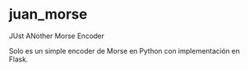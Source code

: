 # juan_morse
JUst ANother Morse Encoder

Solo es un simple encoder de Morse en Python con implementación en Flask.
